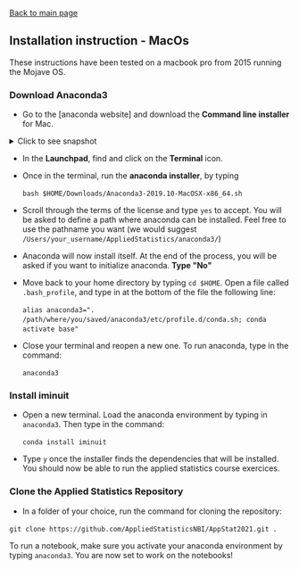 
[Back to main page](../README.md)



## Installation instruction - MacOs

These instructions have been tested on a macbook pro from 2015 running the Mojave OS. 


### Download Anaconda3

* Go to the [anaconda website] and download the __Command line installer__ for Mac.


<details><summary>Click to see snapshot</summary>
<img src="../images/anaconda_install_mac_1.png"/>
</details>


* In the __Launchpad__, find and click on the __Terminal__ icon.


* Once in the terminal, run the __anaconda installer__, by typing

  `bash $HOME/Downloads/Anaconda3-2019.10-MacOSX-x86_64.sh`


* Scroll through the terms of the license and type `yes` to accept. You will be asked to define a path where anaconda can be installed. Feel free to use the pathname you want (we would suggest `/Users/your_username/AppliedStatistics/anaconda3/`)


* Anaconda will now install itself. At the end of the process, you will be asked if you want to initialize anaconda. __Type "No"__


* Move back to your home directory by typing `cd $HOME`. Open a file called `.bash_profile`, and type in at the bottom of the file the following line:

  `alias anaconda3=". /path/where/you/saved/anaconda3/etc/profile.d/conda.sh; conda activate base"`


* Close your terminal and reopen a new one. To run anaconda, type in the command:

  `anaconda3`


### Install iminuit

* Open a new terminal. Load the anaconda environment by typing in `anaconda3`. Then type in the command:

  `conda install iminuit`

* Type `y` once the installer finds the dependencies that will be installed. You should now be able to run the applied statistics course exercices.


### Clone the Applied Statistics Repository

*  In a folder of your choice, run the command for cloning the repository:

  `git clone https://github.com/AppliedStatisticsNBI/AppStat2021.git .`


To run a notebook, make sure you activate your anaconda environment by typing `anaconda3`. You are now set to work on the notebooks!
